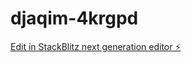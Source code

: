 # djaqim-4krgpd

[Edit in StackBlitz next generation editor ⚡️](https://stackblitz.com/~/github.com/carloseduardo22-rjce/djaqim-4krgpd)